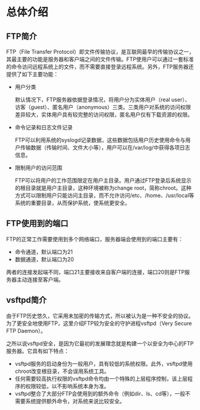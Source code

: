 # 总体介绍<a name="ZH-CN_TOPIC_0184749974"></a>

## FTP简介<a name="section1172116276544"></a>

FTP（File Transfer Protocol）即文件传输协议，是互联网最早的传输协议之一，其最主要的功能是服务器和客户端之间的文件传输。FTP使用户可以通过一套标准的命令访问远程系统上的文件，而不需要直接登录远程系统。另外，FTP服务器还提供了如下主要功能：

-   用户分类

    默认情况下，FTP服务器依据登录情况，将用户分为实体用户（real user）、访客（guest）、匿名用户（anonymous）三类。三类用户对系统的访问权限差异较大，实体用户具有较完整的访问权限，匿名用户仅有下载资源的权限。

-   命令记录和日志文件记录

    FTP可以利用系统的syslogd记录数据，这些数据包括用户历史使用命令与用户传输数据（传输时间、文件大小等），用户可以在/var/log/中获得各项日志信息。

-   限制用户的访问范围

    FTP可以将用户的工作范围限定在用户主目录。用户通过FTP登录后系统显示的根目录就是用户主目录，这种环境被称为change root，简称chroot。这种方式可以限制用户只能访问主目录，而不允许访问/etc、/home、/usr/local等系统的重要目录，从而保护系统，使系统更安全。


## FTP使用到的端口<a name="section10740173919526"></a>

FTP的正常工作需要使用到多个网络端口，服务器端会使用到的端口主要有：

-   命令通道，默认端口为21
-   数据通道，默认端口为20

两者的连接发起端不同，端口21主要接收来自客户端的连接，端口20则是FTP服务器主动连接至客户端。

## vsftpd简介<a name="section05971938175317"></a>

由于FTP历史悠久，它采用未加密的传输方式，所以被认为是一种不安全的协议。为了更安全地使用FTP，这里介绍FTP较为安全的守护进程vsftpd（Very Secure FTP Daemon）。

之所以说vsftpd安全，是因为它最初的发展理念就是构建一个以安全为中心的FTP服务器。它具有如下特点：

-   vsftpd服务的启动身份为一般用户，具有较低的系统权限。此外，vsftpd使用chroot改变根目录，不会误用系统工具。
-   任何需要较高执行权限的vsftpd命令均由一个特殊的上层程序控制，该上层程序的权限较低，以不影响系统本身为准。
-   vsftpd整合了大部分FTP会使用到的额外命令（例如dir、ls、cd等），一般不需要系统提供额外命令，对系统来说比较安全。

